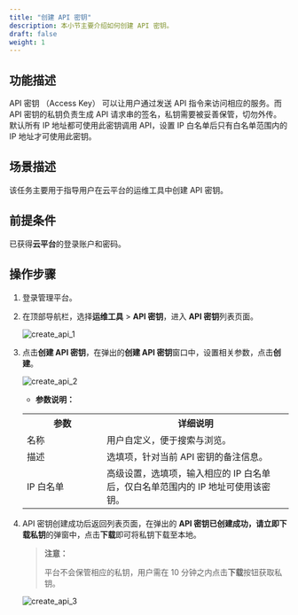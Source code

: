 ```yaml
---
title: "创建 API 密钥"
description: 本小节主要介绍如何创建 API 密钥。
draft: false
weight: 1
---
```


## 功能描述

API 密钥 （Access Key） 可以让用户通过发送 API 指令来访问相应的服务。而 API 密钥的私钥负责生成 API 请求串的签名，私钥需要被妥善保管，切勿外传。默认所有 IP 地址都可使用此密钥调用 API，设置 IP 白名单后只有白名单范围内的 IP 地址才可使用此密钥。

## 场景描述

该任务主要用于指导用户在云平台的运维工具中创建 API 密钥。

## 前提条件

已获得**云平台**的登录账户和密码。

## 操作步骤

1. 登录管理平台。

2. 在顶部导航栏，选择**运维工具** > **API 密钥**，进入 **API 密钥**列表页面。

   ![create_api_1](../../_images/create_api_1.png)

3. 点击**创建 API 密钥**，在弹出的**创建 API 密钥**窗口中，设置相关参数，点击**创建**。

   ![create_api_2](../../_images/create_api_2.png)

   - **参数说明：**

   <table>
   <tr>
   <th style="width:30%">参数</th>
   <th style="width:70%">详细说明</th>
   </tr>
   <tr>
    <td> 名称</td>
    <td> 用户自定义，便于搜索与浏览。</td>
   </tr>
   <tr>
    <td>描述</td>
    <td>选填项，针对当前 API 密钥的备注信息。</td>
   </tr>
   <tr>
    <td>IP 白名单</td>
    <td>高级设置，选填项，输入相应的 IP 白名单后，仅白名单范围内的 IP 地址可使用该密钥。</td>
   </tr>
   </table>

4. API 密钥创建成功后返回列表页面，在弹出的 **API 密钥已创建成功，请立即下载私钥**的弹窗中，点击**下载**即可将私钥下载至本地。
   
   > **注意：**
   >
   > 平台不会保管相应的私钥，用户需在 10 分钟之内点击**下载**按钮获取私钥。

   ![create_api_3](../../_images/create_api_3.png)






